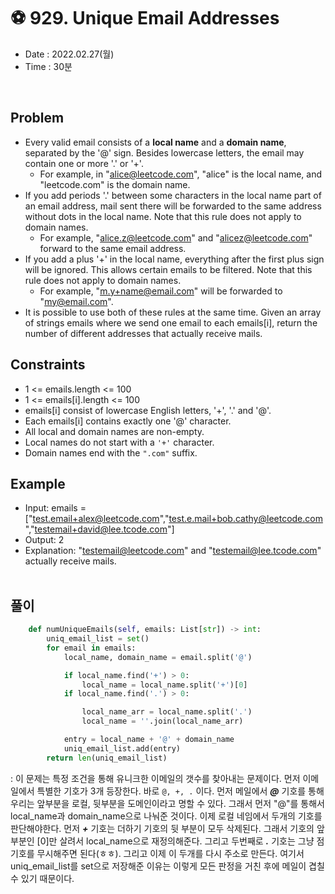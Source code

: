# ⚽️ 929. Unique Email Addresses
- Date : 2022.02.27(월)
- Time : 30분
<br>

## Problem

- Every valid email consists of a **local name** and a **domain name**, separated by the '@' sign. Besides lowercase letters, the email may contain one or more '.' or '+'.
    - For example, in "alice@leetcode.com", "alice" is the local name, and "leetcode.com" is the domain name. 
- If you add periods '.' between some characters in the local name part of an email address, mail sent there will be forwarded to the same address without dots in the local name. Note that this rule does not apply to domain names.
    - For example, "alice.z@leetcode.com" and "alicez@leetcode.com" forward to the same email address.
- If you add a plus '+' in the local name, everything after the first plus sign will be ignored. This allows certain emails to be filtered. Note that this rule does not apply to domain names.
    - For example, "m.y+name@email.com" will be forwarded to "my@email.com".
- It is possible to use both of these rules at the same time. Given an array of strings emails where we send one email to each emails[i], return the number of different addresses that actually receive mails.



## Constraints
- 1 <= emails.length <= 100
- 1 <= emails[i].length <= 100
- emails[i] consist of lowercase English letters, '+', '.' and '@'.
- Each emails[i] contains exactly one '@' character.
- All local and domain names are non-empty.
- Local names do not start with a ```'+'``` character.
- Domain names end with the ```".com"``` suffix.

## Example
- Input: emails = ["test.email+alex@leetcode.com","test.e.mail+bob.cathy@leetcode.com","testemail+david@lee.tcode.com"]
- Output: 2
- Explanation: "testemail@leetcode.com" and "testemail@lee.tcode.com" actually receive mails.
<br><br>

## 풀이
```python
    def numUniqueEmails(self, emails: List[str]) -> int:
        uniq_email_list = set()
        for email in emails:
            local_name, domain_name = email.split('@')

            if local_name.find('+') > 0:
                local_name = local_name.split('+')[0]
            if local_name.find('.') > 0:

                local_name_arr = local_name.split('.')
                local_name = ''.join(local_name_arr)

            entry = local_name + '@' + domain_name
            uniq_email_list.add(entry)
        return len(uniq_email_list)
```
: 이 문제는 특정 조건을 통해 유니크한 이메일의 갯수를 찾아내는 문제이다. 먼저 이메일에서 특별한 기호가 3개 등장한다. 바로 ```@, +, .``` 이다. 먼저 메일에서 ***@*** 기호를 통해 우리는 앞부분을 로컬, 뒷부분을 도메인이라고 명할 수 있다. 그래서 먼저 "@"를 통해서 local_name과 domain_name으로 나눠준 것이다. 이제 로컬 네임에서 두개의 기호를 판단해야한다. 먼저 ***+*** 기호는 더하기 기호의 뒷 부분이 모두 삭제된다. 그래서 기호의 앞부분인 [0]만 살려서 local_name으로 재정의해준다. 그리고 두번째로 ***.*** 기호는 그냥 점 기호를 무시해주면 된다(ㅎㅎ). 그리고 이제 이 두개를 다시 주소로 만든다. 여기서 uniq_email_list를 set으로 저장해준 이유는 이렇게 모든 판정을 거친 후에 메일이 겹칠 수 있기 때문이다. 